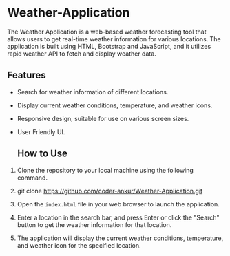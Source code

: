 # Weather-Application
The Weather Application is a web-based weather forecasting tool that allows users to get real-time weather information for various locations. The application is built using HTML, Bootstrap and JavaScript, and it utilizes rapid weather API to fetch and display weather data.
 
 ## Features

- Search for weather information of different locations.
- Display current weather conditions, temperature, and weather icons.
- Responsive design, suitable for use on various screen sizes.
- User Friendly UI.

  ## How to Use

1. Clone the repository to your local machine using the following command.
   
2. git clone https://github.com/coder-ankur/Weather-Application.git
   
3. Open the `index.html` file in your web browser to launch the application.
   
4. Enter a location in the search bar, and press Enter or click the "Search" button to get the weather information for that location.
   
5. The application will display the current weather conditions, temperature, and weather icon for the specified location.
